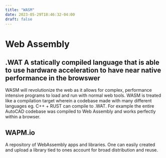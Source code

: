 ```yaml
---
title: "WASM"
date: 2023-05-29T18:46:32-04:00
draft: false
---
```


# Web Assembly
## .WAT A statically compiled language that is able to use hardware acceleration to have near native performance in the browswer

WASM will revolutionize the web as it allows for complex, performance intensive programs to load and run with normal web tools.
WASM is treated like a compilation target wherein a codebase made with many different languages eg. C++ + RUST can compile to .WAT.
For example the entire AutoCAD codebase was compiled to Web Assembly and works perfectly within a browser. 

## WAPM.io

A repository of WebAssembly apps and libraries. One can easily created and upload a library tied to ones account for broad distribution and reuse.


